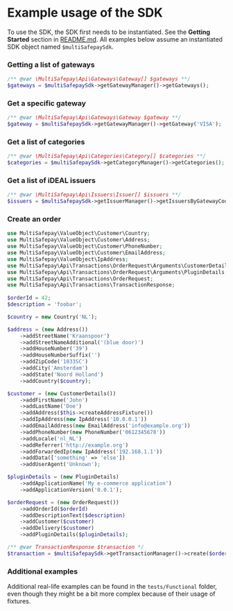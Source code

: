 # Example usage of the SDK
To use the SDK, the SDK first needs to be instantiated. See the **Getting Started** section in [README.md](README.md). All examples below assume an instantiated SDK object named `$multiSafepaySdk`.

### Getting a list of gateways
```php
/** @var \MultiSafepay\Api\Gateways\Gateway[] $gateways **/
$gateways = $multiSafepaySdk->getGatewayManager()->getGateways();
```

### Get a specific gateway
```php
/** @var \MultiSafepay\Api\Gateways\Gateway $gateway **/
$gateway = $multiSafepaySdk->getGatewayManager()->getGateway('VISA');
```

### Get a list of categories
```php
/** @var \MultiSafepay\Api\Categories\Category[] $categories **/
$categories = $multiSafepaySdk->getCategoryManager()->getCategories();
```

### Get a list of iDEAL issuers
```php
/** @var \MultiSafepay\Api\Issuers\Issuer[] $issuers **/
$issuers = $multiSafepaySdk->getIssuerManager()->getIssuersByGatewayCode('IDEAL');
```

### Create an order
```php
use MultiSafepay\ValueObject\Customer\Country;
use MultiSafepay\ValueObject\Customer\Address;
use MultiSafepay\ValueObject\Customer\PhoneNumber;
use MultiSafepay\ValueObject\Customer\EmailAddress;
use MultiSafepay\ValueObject\IpAddress;
use MultiSafepay\Api\Transactions\OrderRequest\Arguments\CustomerDetails;
use MultiSafepay\Api\Transactions\OrderRequest\Arguments\PluginDetails;
use MultiSafepay\Api\Transactions\OrderRequest;
use MultiSafepay\Api\Transactions\TransactionResponse;
 
$orderId = 42;
$description = 'foobar';

$country = new Country('NL');

$address = (new Address())
    ->addStreetName('Kraanspoor')
    ->addStreetNameAdditional('(blue door)')
    ->addHouseNumber('39')
    ->addHouseNumberSuffix('')
    ->addZipCode('1033SC')
    ->addCity('Amsterdam')
    ->addState('Noord Holland')
    ->addCountry($country);

$customer = (new CustomerDetails())
    ->addFirstName('John')
    ->addLastName('Doe')
    ->addAddress($this->createAddressFixture())
    ->addIpAddress(new IpAddress('10.0.0.1'))
    ->addEmailAddress(new EmailAddress('info@example.org'))
    ->addPhoneNumber(new PhoneNumber('0612345678'))
    ->addLocale('nl_NL')
    ->addReferrer('http://example.org')
    ->addForwardedIp(new IpAddress('192.168.1.1'))
    ->addData(['something' => 'else'])
    ->addUserAgent('Unknown');

$pluginDetails = (new PluginDetails)
    ->addApplicationName('My e-commerce application')
    ->addApplicationVersion('0.0.1');

$orderRequest = (new OrderRequest())
    ->addOrderId($orderId)
    ->addDescriptionText($description)
    ->addCustomer($customer)
    ->addDelivery($customer)
    ->addPluginDetails($pluginDetails);

/** @var TransactionResponse $transaction */
$transaction = $multiSafepaySdk->getTransactionManager()->create($orderRequest);
```

### Additional examples
Additional real-life examples can be found in the `tests/Functional` folder, even though they might be a bit more complex because of their usage of fixtures.
